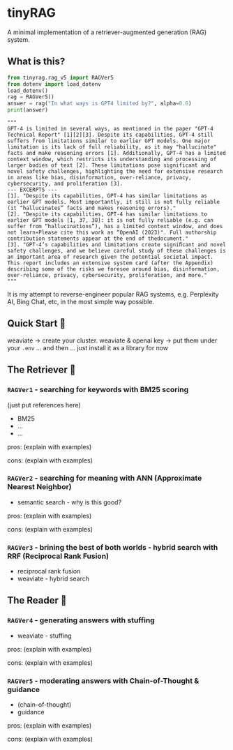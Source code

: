 # tinyRAG

A minimal implementation of a retriever-augmented generation (RAG) system. 
 
## What is this? 

```python
from tinyrag.rag_v5 import RAGVer5
from dotenv import load_dotenv
load_dotenv()
rag = RAGVer5()
answer = rag("In what ways is GPT4 limited by?", alpha=0.6)
print(answer)
```
```text
"""
GPT-4 is limited in several ways, as mentioned in the paper "GPT-4 Technical Report" [1][2][3]. Despite its capabilities, GPT-4 still suffers from limitations similar to earlier GPT models. One major limitation is its lack of full reliability, as it may "hallucinate" facts and make reasoning errors [1]. Additionally, GPT-4 has a limited context window, which restricts its understanding and processing of larger bodies of text [2]. These limitations pose significant and novel safety challenges, highlighting the need for extensive research in areas like bias, disinformation, over-reliance, privacy, cybersecurity, and proliferation [3].
--- EXCERPTS ---
[1]. "Despite its capabilities, GPT-4 has similar limitations as earlier GPT models. Most importantly, it still is not fully reliable (it “hallucinates” facts and makes reasoning errors)."
[2]. "Despite its capabilities, GPT-4 has similar limitations to earlier GPT models [1, 37, 38]: it is not fully reliable (e.g. can suffer from “hallucinations”), has a limited context window, and does not learn∗Please cite this work as “OpenAI (2023)". Full authorship contribution statements appear at the end of thedocument."
[3]. "GPT-4’s capabilities and limitations create signiﬁcant and novel safety challenges, and we believe careful study of these challenges is an important area of research given the potential societal impact. This report includes an extensive system card (after the Appendix) describing some of the risks we foresee around bias, disinformation, over-reliance, privacy, cybersecurity, proliferation, and more."
"""
```

It is my attempt to reverse-engineer popular RAG systems, e.g. Perplexity AI, Bing Chat, etc, in the most simple way possible. 


## Quick Start 🚀

weaviate -> create your cluster. 
weaviate & openai key ->  put them under your `.env`
...
and then ... just install it as a library for now


## The Retriever 🔎

### `RAGVer1` - searching for keywords with BM25 scoring

(just put references here)
- BM25 
- ...
- ...

pros: 
(explain with examples)

cons:
(explain with examples)


### `RAGVer2` - searching for meaning with ANN (Approximate Nearest Neighbor)
 
- semantic search - why is this good? 


pros: 
(explain with examples)


cons:
(explain with examples)


### `RAGVer3` - brining the best of both worlds - hybrid search with RRF (Reciprocal Rank Fusion)

- reciprocal rank fusion
- weaviate - hybrid search


## The Reader 📖

### `RAGVer4` - generating answers with stuffing

- weaviate - stuffing 

pros: 
(explain with examples)


cons: 
(explain with examples)


### `RAGVer5` - moderating answers with Chain-of-Thought & guidance

- (chain-of-thought)
- guidance
  
pros: 
(explain with examples)

cons:
(explain with examples)

